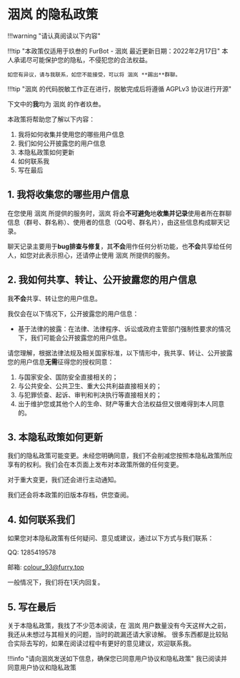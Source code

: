 # 洇岚 的隐私政策

!!!warning "请认真阅读以下内容"

!!!tip "本政策仅适用于玖叁的 FurBot - 洇岚  最近更新日期：2022年2月17日"
    本人承诺尽可能保护您的隐私，不侵犯您的合法权益。

    如您有异议，请与我联系，如您不能接受，可以将 洇岚 **踢出**群聊。

!!!tip "洇岚 的代码脱敏工作正在进行，脱敏完成后将遵循 AGPLv3 协议进行开源"

下文中的**我**均为 洇岚 的作者玖叁。

本政策将帮助您了解以下内容：

1. 我将如何收集并使用您的哪些用户信息
2. 我们如何公开披露您的用户信息
3. 本隐私政策如何更新
4. 如何联系我
5. 写在最后

## 1. 我将收集您的哪些用户信息

在您使用 洇岚 所提供的服务时，洇岚 将会**不可避免**地**收集并记录**使用者所在群聊信息（群号、群名称）、使用者的信息（QQ号、群名片），由这些信息构成聊天记录。

聊天记录主要用于**bug排查与修复**，其**不会**用作任何分析功能，也**不会**共享给任何人，如您对此表示担心，还请停止使用 洇岚 所提供的服务。

## 2. 我如何共享、转让、公开披露您的用户信息

我**不会**共享、转让您的用户信息。

我仅会在以下情况下，公开披露您的用户信息：

- 基于法律的披露：在法律、法律程序、诉讼或政府主管部门强制性要求的情况下，我们可能会公开披露您的用户信息。

请您理解，根据法律法规及相关国家标准，以下情形中，我共享、转让、公开披露您的用户信息**无需**征得您的授权同意：

1. 与国家安全、国防安全直接相关的；
2. 与公共安全、公共卫生、重大公共利益直接相关的；
3. 与犯罪侦查、起诉、审判和判决执行等直接相关的；
4. 出于维护您或其他个人的生命、财产等重大合法权益但又很难得到本人同意的。

## 3. 本隐私政策如何更新

我们的隐私政策可能变更。未经您明确同意，我们不会削减您按照本隐私政策所应享有的权利。我们会在本页面上发布对本政策所做的任何变更。

对于重大变更，我们还会进行主动通知。

我们还会将本政策的旧版本存档，供您查阅。

## 4. 如何联系我们

如果您对本隐私政策有任何疑问、意见或建议，通过以下方式与我们联系：

QQ:     1285419578

邮箱:   colour_93@furry.top

一般情况下，我们将在1天内回复。

## 5. 写在最后

关于本隐私政策，我找了不少范本阅读，在 洇岚 用户数量没有今天这样大之前，我还从未想过与其相关的问题，当时的疏漏还请大家谅解。
很多东西都是比较贴合实际去写的，如果在阅读过程中有更好的意见建议，欢迎联系我。

!!!info "请向洇岚发送如下信息，确保您已同意用户协议和隐私政策"
    我已阅读并同意用户协议和隐私政策